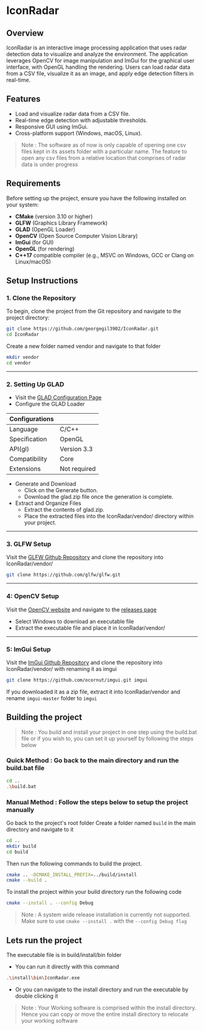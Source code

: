 # IconRadar

## Overview

IconRadar is an interactive image processing application that uses radar detection data to visualize and analyze the environment. The application leverages OpenCV for image manipulation and ImGui for the graphical user interface, with OpenGL handling the rendering. Users can load radar data from a CSV file, visualize it as an image, and apply edge detection filters in real-time.

## Features

- Load and visualize radar data from a CSV file.
- Real-time edge detection with adjustable thresholds.
- Responsive GUI using ImGui.
- Cross-platform support (Windows, macOS, Linux).

> Note : The software as of now is only capable of opening one csv files kept in its assets folder with a particular name. The feature to open any csv files from a relative location that comprises of radar data is under progress

## Requirements

Before setting up the project, ensure you have the following installed on your system:

- **CMake** (version 3.10 or higher)
- **GLFW** (Graphics Library Framework)
- **GLAD** (OpenGL Loader)
- **OpenCV** (Open Source Computer Vision Library)
- **ImGui** (for GUI)
- **OpenGL** (for rendering)
- **C++17** compatible compiler (e.g., MSVC on Windows, GCC or Clang on Linux/macOS)

## Setup Instructions

### 1. Clone the Repository

To begin, clone the project from the Git repository and navigate to the project directory:

```bash
git clone https://github.com/georgegil3902/IconRadar.git
cd IconRadar
```

Create a new folder named vendor and navigate to that folder

```bash
mkdir vendor
cd vendor
```

---

### 2. Setting Up GLAD

- Visit the [GLAD Configuration Page](https://glad.dav1d.de/)
- Configure the GLAD Loader

| Configurations |              |
| -------------- | ------------ |
| Language       | C/C++        |
| Specification  | OpenGL       |
| API(gl)        | Version 3.3  |
| Compatibility  | Core         |
| Extensions     | Not required |

- Generate and Download
  - Click on the Generate button.
  - Download the glad.zip file once the generation is complete.
- Extract and Organize Files
  - Extract the contents of glad.zip.
  - Place the extracted files into the IconRadar/vendor/ directory within your project.

---

### 3. GLFW Setup

Visit the [GLFW Github Repository](https://github.com/glfw/glfw) and clone the repository into IconRadar/vendor/

```bash
git clone https://github.com/glfw/glfw.git
```

---

### 4: OpenCV Setup

Visit the [OpenCV website](https://opencv.org/) and navigate to the [releases page](https://opencv.org/releases/)

- Select Windows to download an executable file
- Extract the executable file and place it in IconRadar/vendor/

---

### 5: ImGui Setup

Visit the [ImGui Github Repository](https://github.com/ocornut/imgui) and clone the repository into IconRadar/vendor/ with renaming it as imgui

```bash
git clone https://github.com/ocornut/imgui.git imgui
```

If you downloaded it as a zip file, extract it into IconRadar/vendor and rename `imgui-master` folder to `imgui`

## Building the project

> Note : You build and install your project in one step using the build.bat file or if you wish to, you can set it up yourself by following the steps below

### Quick Method : Go back to the main directory and run the build.bat file

```bash
cd ..
.\build.bat
```

### Manual Method : Follow the steps below to setup the project manually

Go back to the project's root folder
Create a folder named `build` in the main directory and navigate to it

```bash
cd ..
mkdir build
cd build
```

Then run the following commands to build the project.

```bash
cmake .. -DCMAKE_INSTALL_PREFIX=../build/install
cmake --build .
```

To install the project within your build directory run the following code

```bash
cmake --install . --config Debug
```

> Note : A system wide release installation is currently not supported. Make sure to use `cmake --install .` with the `--config Debug flag`

## Lets run the project

The executable file is in build/install/bin folder

- You can run it directly with this command

```bash
.\install\bin\IconRadar.exe
```

- Or you can navigate to the install directory and run the executable by double clicking it

> Note : Your Working software is comprised within the install directory. Hence you can copy or move the entire install directory to relocate your working software
